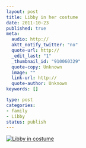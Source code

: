 ```yaml
--- 
layout: post
title: Libby in her costume
date: 2011-10-23
published: true
meta: 
  audio: http://
  aktt_notify_twitter: "no"
  quote-url: http://
  _edit_last: "1"
  _thumbnail_id: "910060329"
  quote-copy: Unknown
  image: ""
  link-url: http://
  quote-author: Unknown
keywords: []

type: post
categories: 
- family
- Libby
status: publish
---
```



[![](http://media.eick.us/2011/10/soccer1-333x500.jpg "Libby in costume")](http://media.eick.us/2011/10/soccer1.jpg)
